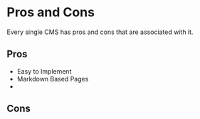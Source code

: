
# Pros and Cons

Every single CMS has pros and cons that are associated with it. 

## Pros

* Easy to Implement
* Markdown Based Pages
* 

## Cons

###
